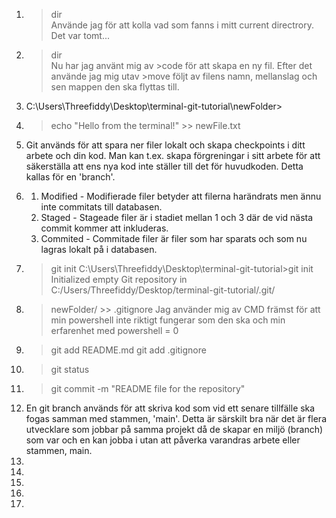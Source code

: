 1. >dir     
    Använde jag för att kolla vad som fanns i mitt current directrory. Det var tomt...
5. >dir     
    Nu har jag använt mig av >code för att skapa en ny fil. Efter det använde jag mig utav >move följt av filens namn, mellanslag och sen mappen den ska flyttas till. 
6.  > 
    C:\Users\Threefiddy\Desktop\terminal-git-tutorial\newFolder>
7. >echo 
    "Hello from the terminal!" >> newFile.txt 
9. >
    Git används för att spara ner filer lokalt och skapa checkpoints i ditt arbete och din kod. Man kan t.ex. skapa förgreningar i sitt arbete för att säkerställa att ens nya kod inte ställer till det för huvudkoden. Detta kallas för en 'branch'.
10. >
    1. Modified - Modifierade filer betyder att filerna harändrats men ännu inte commitats till databasen.
    2. Staged - Stageade filer är i stadiet mellan 1 och 3 där de vid nästa commit kommer att inkluderas.
    3. Commited - Commitade filer är filer som har sparats och som nu lagras lokalt på i databasen.
12. >git init
    C:\Users\Threefiddy\Desktop\terminal-git-tutorial>git init
    Initialized empty Git repository in C:/Users/Threefiddy/Desktop/terminal-git-tutorial/.git/
13. >newFolder/ >> .gitignore 
    Jag använder mig av CMD främst för att min powershell inte riktigt fungerar som den ska och min erfarenhet med powershell = 0
14. >git add README.md 
    >git add .gitignore
15. >git status
16. >git commit -m "README file for the repository"
17. >
    En git branch används för att skriva kod som vid ett senare tillfälle ska fogas samman med stammen, 'main'. Detta är särskilt bra när det är flera utvecklare som jobbar på samma projekt då de skapar en miljö (branch) som var och en kan jobba i utan att påverka varandras arbete eller stammen, main.
18.
27.
28.
29.
30.
